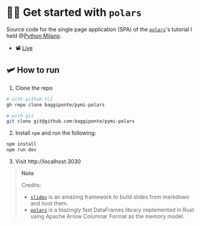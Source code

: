 # 🐻‍❄️ Get started with `polars`

Source code for the single page application (SPA) of the [`polars`](https://github.com/pola-rs/polars)'s tutorial I held @[Python Milano](https://github.com/PythonMilano).

* 📽️ [Live](https://www.youtube.com/live/ujodUwEj5L4?feature=share&t=206)

## 🛩️ How to run

1. Clone the repo

```bash
# with github CLI
gh repo clone baggiponte/pymi-polars

# with git
git clone git@github.com:baggiponte/pymi-polars
```

2. Install `npm` and run the following:

```bash
npm install
npm run dev
```

3. Visit http://localhost:3030

> **Note**
>
> Credits:
> 
> * [`slidev`](https://github.com/slidevjs/slidev) is an amazing framework to build slides from markdown and host them.
> * [`polars`](https://github.com/pola-rs/polars) is a blazingly fast DataFrames library implemented in Rust using Apache Arrow Columnar Format as the memory model.
